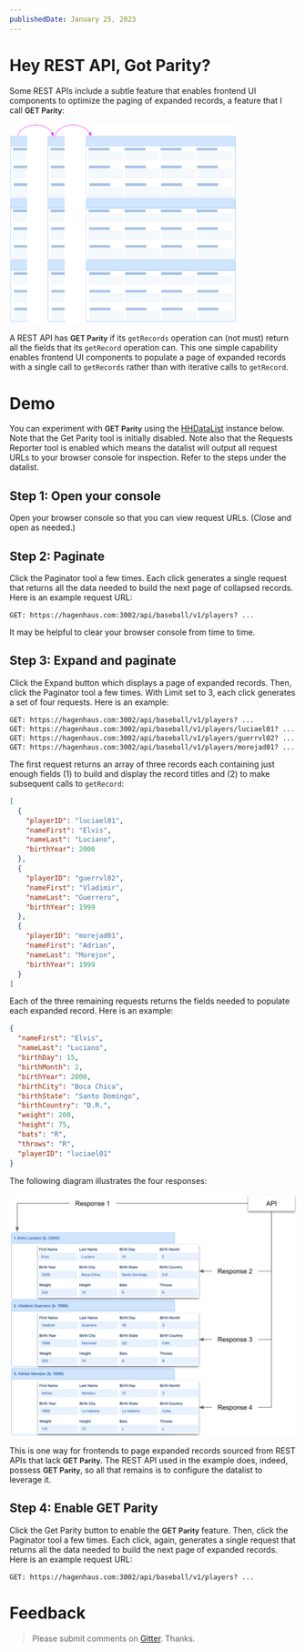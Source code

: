 ```yaml
---
publishedDate: January 25, 2023
---
```


# Hey REST API, Got Parity?

Some REST APIs include a subtle feature that enables frontend UI components to optimize the paging of expanded records, a feature that I call <span style="font-size:92%;font-weight:600;">GET Parity</span>:

<p><img src="paging-expanded-records.png" class="img-fluid d-block" width=400 loading="lazy"></p>

A REST API has <span style="font-size:92%;font-weight:600;">GET Parity</span> if its `getRecords` operation can (not must) return all the fields that its `getRecord` operation can. This one simple capability enables frontend UI components to populate a page of expanded records with a single call to `getRecords` rather than with iterative calls to `getRecord`. 

# Demo

You can experiment with <span style="font-size:92%;font-weight:600;">GET Parity</span> using the [HHDataList](/en/hhdatalist/v0.0.2/) instance below. Note that the Get Parity tool is initially disabled. Note also that the Requests Reporter tool is enabled which means the datalist will output all request URLs to your browser console for inspection. Refer to the steps under the datalist.

<div id="collapsed-datalist" class="hh-data-list"></div>
<script>
  var collapsedOptions = new DLPlayersOptions002('collapsed-datalist');
  collapsedOptions.parity.get.showTool = true;
  collapsedOptions.parity.get.value = false;
  collapsedOptions.reporters.requests.showTool = true;
  collapsedOptions.reporters.requests.value = true;
  new HHDataList(collapsedOptions);
</script>

## Step 1: Open your console

Open your browser console so that you can view request URLs. (Close and open as needed.)

## Step 2: Paginate

Click the Paginator tool a few times. Each click generates a single request that returns all the data needed to build the next page of collapsed records. Here is an example request URL:

``` nonum
GET: https://hagenhaus.com:3002/api/baseball/v1/players? ...
```

It may be helpful to clear your browser console from time to time.

## Step 3: Expand and paginate

Click the Expand button which displays a page of expanded records. Then, click the Paginator tool a few times. With Limit set to 3, each click generates a set of four requests. Here is an example:

``` nonum
GET: https://hagenhaus.com:3002/api/baseball/v1/players? ...
GET: https://hagenhaus.com:3002/api/baseball/v1/players/luciael01? ...
GET: https://hagenhaus.com:3002/api/baseball/v1/players/guerrvl02? ...
GET: https://hagenhaus.com:3002/api/baseball/v1/players/morejad01? ...
````

The first request returns an array of three records each containing just enough fields (1) to build and display the record titles and (2) to make subsequent calls to `getRecord`:

``` json nonum
[
  {
    "playerID": "luciael01",
    "nameFirst": "Elvis",
    "nameLast": "Luciano",
    "birthYear": 2000
  },
  {
    "playerID": "guerrvl02",
    "nameFirst": "Vladimir",
    "nameLast": "Guerrero",
    "birthYear": 1999
  },
  {
    "playerID": "morejad01",
    "nameFirst": "Adrian",
    "nameLast": "Morejon",
    "birthYear": 1999
  }
]
```

Each of the three remaining requests returns the fields needed to populate each expanded record. Here is an example:

``` json nonum
{
  "nameFirst": "Elvis",
  "nameLast": "Luciano",
  "birthDay": 15,
  "birthMonth": 2,
  "birthYear": 2000,
  "birthCity": "Boca Chica",
  "birthState": "Santo Domingo",
  "birthCountry": "D.R.",
  "weight": 200,
  "height": 75,
  "bats": "R",
  "throws": "R",
  "playerID": "luciael01"
}
```

The following diagram illustrates the four responses:

<p><img src="four-responses.png" class="img-fluid d-block" width=700 loading="lazy"></p>

This is one way for frontends to page expanded records sourced from REST APIs that lack <span style="font-size:92%;font-weight:600;">GET Parity</span>. The REST API used in the example does, indeed, possess <span style="font-size:92%;font-weight:600;">GET Parity</span>, so all that remains is to configure the datalist to leverage it.

## Step 4: Enable GET Parity

Click the Get Parity button to enable the <span style="font-size:92%;font-weight:600;">GET Parity</span> feature. Then, click the Paginator tool a few times. Each click, again, generates a single request that returns all the data needed to build the next page of expanded records. Here is an example request URL:

``` nonum
GET: https://hagenhaus.com:3002/api/baseball/v1/players? ...
```

# Feedback

> Please submit comments on [Gitter](https://gitter.im/hagenhaus/hhdatalist). Thanks.